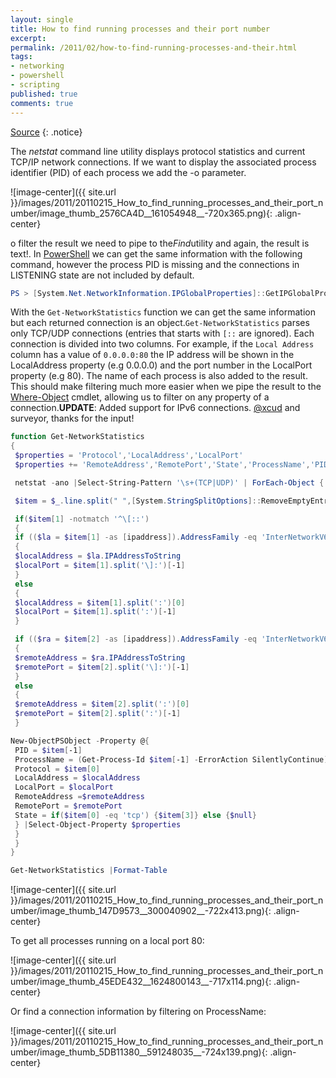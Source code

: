 ```yaml
---
layout: single
title: How to find running processes and their port number
excerpt: 
permalink: /2011/02/how-to-find-running-processes-and-their.html
tags: 
- networking
- powershell
- scripting
published: true
comments: true
---
```

[Source](http://blogs.microsoft.co.il/blogs/scriptfanatic/archive/2011/02/10/How-to-find-running-processes-and-their-port-number.aspx)
{: .notice}

The <i>netstat</i> command line utility displays protocol statistics and current TCP/IP network connections. If we want to display the associated process identifier (PID) of each process we add the -o parameter.

![image-center]({{ site.url }}/images/2011/20110215_How_to_find_running_processes_and_their_port_number/image_thumb_2576CA4D__161054948__-720x365.png){: .align-center}

o filter the result we need to pipe to the<i>Find</i>utility and again, the result is text!. In [PowerShell](http://www.microsoft.com/PowerShell) we can get the same information with the following command, however the process PID is missing and the connections in LISTENING state are not included by default.

```powershell
PS > [System.Net.NetworkInformation.IPGlobalProperties]::GetIPGlobalProperties().GetActiveTcpConnections()
```

With the `Get-NetworkStatistics` function we can get the same information but each returned connection is an object.`Get-NetworkStatistics` parses only TCP/UDP connections (entries that starts with `[::` are ignored). Each connection is divided into two columns. For example, if the `Local Address` column has a value of `0.0.0.0:80` the IP address will be shown in the LocalAddress property (e.g 0.0.0.0) and the port number in the LocalPort property (e.g 80). The name of each process is also added to the result. This should make filtering much more easier when we pipe the result to the [Where-Object](http://go.microsoft.com/fwlink/?LinkID=113423) cmdlet, allowing us to filter on any property of a connection.<strong>UPDATE</strong>: Added support for IPv6 connections. [@xcud](http://twitter.com/xcud) and surveyor, thanks for the input!

```powershell
function Get-NetworkStatistics
{
 $properties = 'Protocol','LocalAddress','LocalPort'
 $properties += 'RemoteAddress','RemotePort','State','ProcessName','PID'

 netstat -ano |Select-String-Pattern '\s+(TCP|UDP)' | ForEach-Object {

 $item = $_.line.split(" ",[System.StringSplitOptions]::RemoveEmptyEntries)

 if($item[1] -notmatch '^\[::')
 {
 if (($la = $item[1] -as [ipaddress]).AddressFamily -eq 'InterNetworkV6')
 {
 $localAddress = $la.IPAddressToString
 $localPort = $item[1].split('\]:')[-1]
 }
 else
 {
 $localAddress = $item[1].split(':')[0]
 $localPort = $item[1].split(':')[-1]
 }

 if (($ra = $item[2] -as [ipaddress]).AddressFamily -eq 'InterNetworkV6')
 {
 $remoteAddress = $ra.IPAddressToString
 $remotePort = $item[2].split('\]:')[-1]
 }
 else
 {
 $remoteAddress = $item[2].split(':')[0]
 $remotePort = $item[2].split(':')[-1]
 }

New-ObjectPSObject -Property @{
 PID = $item[-1]
 ProcessName = (Get-Process-Id $item[-1] -ErrorAction SilentlyContinue).Name
 Protocol = $item[0]
 LocalAddress = $localAddress
 LocalPort = $localPort
 RemoteAddress =$remoteAddress
 RemotePort = $remotePort
 State = if($item[0] -eq 'tcp') {$item[3]} else {$null}
 } |Select-Object-Property $properties
 }
 }
}
```

```powershell
Get-NetworkStatistics |Format-Table
```

![image-center]({{ site.url }}/images/2011/20110215_How_to_find_running_processes_and_their_port_number/image_thumb_147D9573__300040902__-722x413.png){: .align-center}

To get all processes running on a local port 80:

![image-center]({{ site.url }}/images/2011/20110215_How_to_find_running_processes_and_their_port_number/image_thumb_45EDE432__1624800143__-717x114.png){: .align-center}

Or find a connection information by filtering on ProcessName:

![image-center]({{ site.url }}/images/2011/20110215_How_to_find_running_processes_and_their_port_number/image_thumb_5DB11380__591248035__-724x139.png){: .align-center}